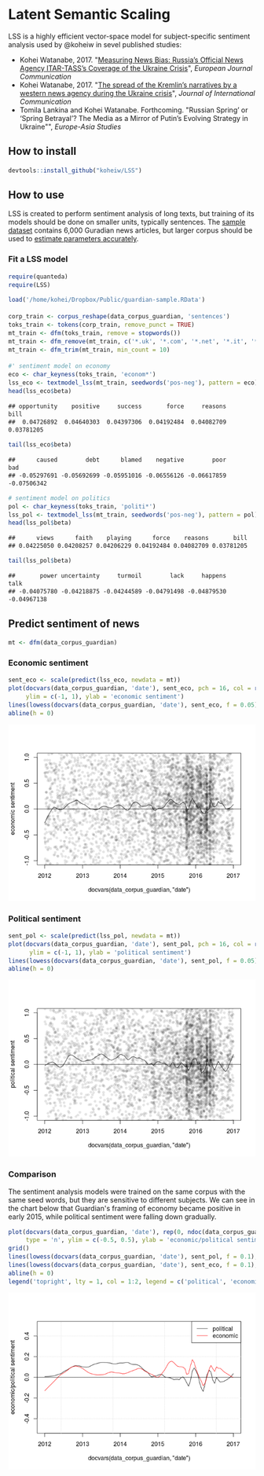 
Latent Semantic Scaling
=======================

LSS is a highly efficient vector-space model for subject-specific sentiment analysis used by @koheiw in sevel published studies:

-   Kohei Watanabe, 2017. "[Measuring News Bias: Russia’s Official News Agency ITAR-TASS’s Coverage of the Ukraine Crisis](http://journals.sagepub.com/eprint/TBc9miIc89njZvY3gyAt/full)", *European Journal Communication*
-   Kohei Watanabe, 2017. "[The spread of the Kremlin’s narratives by a western news agency during the Ukraine crisis](http://www.tandfonline.com/eprint/h2IHsz2YKce6uJeeCmcd/full)", *Journal of International Communication*
-   Tomila Lankina and Kohei Watanabe. Forthcoming. "Russian Spring’ or ‘Spring Betrayal’? The Media as a Mirror of Putin’s Evolving Strategy in Ukraine"", *Europe-Asia Studies*

How to install
--------------

``` r
devtools::install_github("koheiw/LSS")
```

How to use
----------

LSS is created to perform sentiment analysis of long texts, but training of its models should be done on smaller units, typically sentences. The [sample dataset](https://www.dropbox.com/s/555sr2ml6wc701p/guardian-sample.RData?dl=0) contains 6,000 Guradian news articles, but larger corpus should be used to [estimate parameters accurately](https://koheiw.net/?p=629).

### Fit a LSS model

``` r
require(quanteda)
require(LSS)
```

``` r
load('/home/kohei/Dropbox/Public/guardian-sample.RData')

corp_train <- corpus_reshape(data_corpus_guardian, 'sentences')
toks_train <- tokens(corp_train, remove_punct = TRUE)
mt_train <- dfm(toks_train, remove = stopwords())
mt_train <- dfm_remove(mt_train, c('*.uk', '*.com', '*.net', '*.it', '*@*'))
mt_train <- dfm_trim(mt_train, min_count = 10)

#' sentiment model on economy
eco <- char_keyness(toks_train, 'econom*')
lss_eco <- textmodel_lss(mt_train, seedwords('pos-neg'), pattern = eco)
head(lss_eco$beta)
```

    ## opportunity    positive     success       force     reasons        bill 
    ##  0.04726892  0.04640303  0.04397306  0.04192484  0.04082709  0.03781205

``` r
tail(lss_eco$beta)
```

    ##      caused        debt      blamed    negative        poor         bad 
    ## -0.05297691 -0.05692699 -0.05951016 -0.06556126 -0.06617859 -0.07506342

``` r
# sentiment model on politics
pol <- char_keyness(toks_train, 'politi*')
lss_pol <- textmodel_lss(mt_train, seedwords('pos-neg'), pattern = pol)
head(lss_pol$beta)
```

    ##      views      faith    playing      force    reasons       bill 
    ## 0.04225050 0.04208257 0.04206229 0.04192484 0.04082709 0.03781205

``` r
tail(lss_pol$beta)
```

    ##       power uncertainty     turmoil        lack     happens        talk 
    ## -0.04075780 -0.04218875 -0.04244589 -0.04791498 -0.04879530 -0.04967138

Predict sentiment of news
-------------------------

``` r
mt <- dfm(data_corpus_guardian)
```

### Economic sentiment

``` r
sent_eco <- scale(predict(lss_eco, newdata = mt))
plot(docvars(data_corpus_guardian, 'date'), sent_eco, pch = 16, col = rgb(0, 0, 0, 0.1),
     ylim = c(-1, 1), ylab = 'economic sentiment')
lines(lowess(docvars(data_corpus_guardian, 'date'), sent_eco, f = 0.05), col = 1)
abline(h = 0)
```

![](man/images/unnamed-chunk-6-1.png)

### Political sentiment

``` r
sent_pol <- scale(predict(lss_pol, newdata = mt))
plot(docvars(data_corpus_guardian, 'date'), sent_pol, pch = 16, col = rgb(0, 0, 0, 0.1),
      ylim = c(-1, 1), ylab = 'political sentiment')
lines(lowess(docvars(data_corpus_guardian, 'date'), sent_pol, f = 0.05), col = 1)
abline(h = 0)
```

![](man/images/unnamed-chunk-7-1.png)

### Comparison

The sentiment analysis models were trained on the same corpus with the same seed words, but they are sensitive to different subjects. We can see in the chart below that Guardian's framing of economy became positive in early 2015, while political sentiment were falling down gradually.

``` r
plot(docvars(data_corpus_guardian, 'date'), rep(0, ndoc(data_corpus_guardian)),  
     type = 'n', ylim = c(-0.5, 0.5), ylab = 'economic/political sentiment')
grid()
lines(lowess(docvars(data_corpus_guardian, 'date'), sent_pol, f = 0.1), col = 1)
lines(lowess(docvars(data_corpus_guardian, 'date'), sent_eco, f = 0.1), col = 2)
abline(h = 0)
legend('topright', lty = 1, col = 1:2, legend = c('political', 'economic'))
```

![](man/images/unnamed-chunk-8-1.png)
